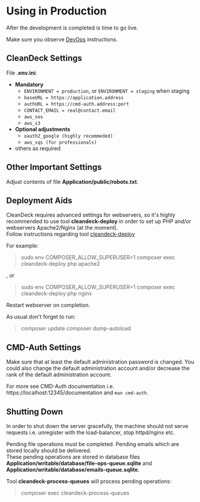 # Using in Production

After the development is completed is time to go live.

Make sure you observe [DevOps](./DevOps.md "DevOps") instructions.

## CleanDeck Settings

File **.env.ini**:

* **Mandatory**
  * ```ENVIRONMENT = production```, or ```ENVIRONMENT = staging``` when staging
  * ```baseURL = https://application.address```
  * ```authURL = https://cmd-auth.address:port```
  * ```CONTACT_EMAIL = real@contact.email```
  * ```aws_ses```
  * ```aws_s3```
* **Optional adjustments**
  * ```oauth2_google (highly recommeded)```
  * ```aws_sqs (for professionals)```
* others as required

## Other Important Settings
Adjust contents of file **Application/public/robots.txt**.

## Deployment Aids

CleanDeck requires advanced settings for webservers, so it's highly recommended
to use tool **cleandeck-deploy** in order to set up PHP and/or webservers Apache2/Nginx (at the moment).<br>
Follow instructions regarding tool [cleandeck-deploy](./Tools.md#cleandeck-deploy "cleandeck-deploy")

For example:
> sudo env COMPOSER_ALLOW_SUPERUSER=1 composer exec cleandeck-deploy php apache2

, or
> sudo env COMPOSER_ALLOW_SUPERUSER=1 composer exec cleandeck-deploy php nginx

Restart webserver on completion.

As usual don't forget to run:
> composer update
> composer dump-autoload

## CMD-Auth Settings

Make sure that at least the default administration password is changed. You could also change the default
administration account and/or decrease the rank of the default administration account.

For more see CMD-Auth documentation i.e. https://localhost:12345/documentation and ```man cmd-auth```.

## Shutting Down

In order to shut down the server gracefully, the machine should not serve requests i.e. unregister with the
load-balancer, stop httpd/nginx etc.

Pending file operations must be completed. Pending emails which are stored locally should be delivered.<br>
These pending operations are stored in database files **Application/writable/database/file-ops-queue.sqlite** and
 **Application/writable/database/emails-queue.sqlite**.

Tool **cleandeck-process-queues** will process pending operations:
> composer exec cleandeck-process-queues
